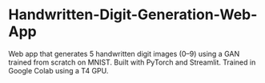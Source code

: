 # Handwritten-Digit-Generation-Web-App
Web app that generates 5 handwritten digit images (0–9) using a GAN trained from scratch on MNIST. Built with PyTorch and Streamlit. Trained in Google Colab using a T4 GPU.
